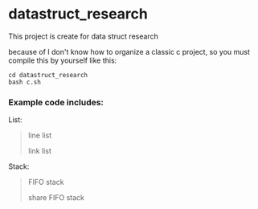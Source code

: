 datastruct_research
===================

This project is create for data struct research

because of I don't know how to organize a classic c project, so you must compile this by yourself like this:

    cd datastruct_research
    bash c.sh

### Example code includes: ###
List:
>line list
>
>link list

Stack:
>FIFO stack
>
>share FIFO stack
